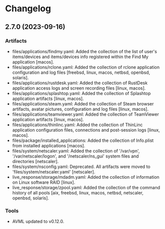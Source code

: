 # Changelog

## 2.7.0 (2023-09-16)

### Artifacts

- files/applications/findmy.yaml: Added the collection of the list of user's items/devices and items/devices info registered within the Find My application [macos].
- files/applications/rclone.yaml: Added the collection of rclone application configuration and log files [freebsd, linux, macos, netbsd, openbsd, solaris].
- files/applications/rustdesk.yaml: Added the collection of RustDesk application access logs and screen recording files [linux, macos].
- files/applications/splashtop.yaml: Added the collection of Splashtop application artifacts [linux, macos].
- files/applications/steam.yaml: Added the collection of Steam browser artifacts, avatar pictures, configuration and log files [linux, macos].
- files/applications/teamviewer.yaml: Added the collection of TeamViewer application artifacts [linux, macos].
- files/applications/thinlinc.yaml: Added the collection of ThinLinc application configuration files, connections and post-session logs [linux, macos].
- files/package/installed_applications: Added the collection of Info.plist from installed applications [macos].
- files/system/netscaler.yaml: Added the collection of '/var/vpn', '/var/netscaler/logon', and '/netscaler/ns_gui' system files and directories [netscaler].
- files/system/nsconfig.yaml: Deprecated. All artifacts were moved to 'files/system/netscaler.yaml' [netscaler].
- live_response/storage/mdadm.yaml: Added the collection of information on Linux software RAID [linux].
- live_response/storage/zpool.yaml: Added the collection of the command history of all pools [aix, freebsd, linux, macos, netbsd, netscaler, openbsd, solaris].

### Tools

- AVML updated to v0.12.0.